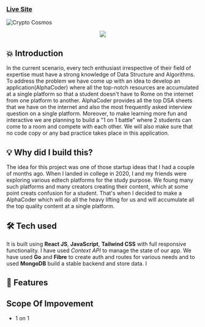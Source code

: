 ### [Live Site](https://alphacoder-client.vercel.app/dashboard)

![Crypto Cosmos]()

<p align="center">
<img src="https://img.shields.io/badge/Author-free souls-blue" />
</p>

## 💥 Introduction

In the current scenario, every tech enthusiast irrespective of their field of expertise must have a strong knowledge of Data Structure and Algorithms. To address the problem we have come up with an idea to develop an application(AlphaCoder) where all the top-notch resources are accumulated at a single platform so that a student doesn't have to Rome on the internet from one platform to another. AlphaCoder provides all the top DSA sheets that we have on the internet and also the most frequently asked interview question on a single platform. Moreover, to make learning more fun and interactive we are planning to build a "1 on 1 battle" where 2 students can come to a room and compete with each other. We will also make sure that no code copy or any bad practice takes place in this application.

## 💡 Why did I build this?

The idea for this project was one of those startup ideas that I had a couple of months ago. When I landed in college in 2020, I and my friends were exploring various edtech platforms for the study purpose. We foung many such platforms and many creators creating their content, which at some point creats confusion for a student. That's when I decided to make a AlphaCoder which will do all the heavy lifting for us and will accumulate all the top quality content at a single platform.

## 🛠️ Tech used

It is built using **React JS**, **JavaScript**, **Tailwind CSS** with full responsive functionality. I have used _Context API_ to manage the state of our app. We have used **Go** and **Fibre** to create auth and routes for various needs and to used **MongoDB** build a stable backend and store data. I

## 🥁 Features


## Scope Of Impovement

- 1 on 1
